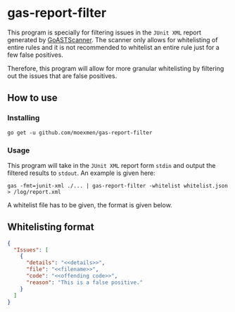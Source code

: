 # gas-report-filter

This program is specially for filtering issues in the `JUnit XML` report generated by [GoASTScanner](https://github.com/GoASTScanner/gas). The scanner only allows for whitelisting of entire rules and it is not recommended to whitelist an entire rule just for a few false positives. 

Therefore, this program will allow for more granular whitelisting by filtering out the issues that are false positives.

## How to use

### Installing

```
go get -u github.com/moexmen/gas-report-filter
```

### Usage

This program will take in the `JUnit XML` report form `stdin` and output the filtered results to `stdout`. An example is given here:

```
gas -fmt=junit-xml ./... | gas-report-filter -whitelist whitelist.json > /log/report.xml
```

A whitelist file has to be given, the format is given below.

## Whitelisting format

```json
{
  "Issues": [
    {
      "details": "<<details>>",
      "file": "<<filename>>",
      "code": "<<offending code>>",
      "reason": "This is a false positive."
    }
  ]
}
```

